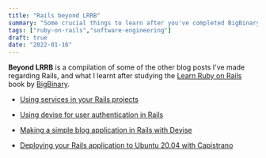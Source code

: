 ```yaml
---
title: "Rails beyond LRRB"
summary: "Some crucial things to learn after you've completed BigBinary's Learn Ruby on Rails book"
tags: ["ruby-on-rails","software-engineering"]
draft: true
date: "2022-01-16"
---
```


__Beyond LRRB__ is a compilation of some of the other blog posts I've made regarding Rails, and what I learnt after studying the [Learn Ruby on Rails](https://www.bigbinary.com/learn-rubyonrails-book) book by [BigBinary](https://bigbinary.com).

- [Using services in your Rails projects](/blog/rails-services)

- [Using devise for user authentication in Rails](/blog/devise)

- [Making a simple blog application in Rails with Devise](/blog/devise-blog)

- [Deploying your Rails application to Ubuntu 20.04 with Capistrano](/blog/rails-deployment)
